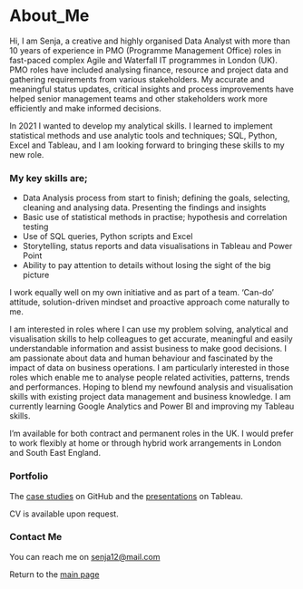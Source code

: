 # About_Me

Hi, I am Senja, a creative and highly organised Data Analyst with more than 10 years of experience in PMO (Programme Management Office) roles in fast-paced complex Agile and Waterfall IT programmes in London (UK). PMO roles have included analysing finance, resource and project data and gathering requirements from various stakeholders. My accurate and meaningful status updates, critical insights and process improvements have helped senior management teams and other stakeholders work more efficiently and make informed decisions. 

In 2021 I wanted to develop my analytical skills. I learned to implement statistical methods and use analytic tools and techniques; SQL, Python, Excel and Tableau, and I am looking forward to bringing these skills to my new role.

### My key skills are; 
-	Data Analysis process from start to finish; defining the goals, selecting, cleaning and analysing data. Presenting the findings and insights
-	Basic use of statistical methods in practise; hypothesis and correlation testing
-	Use of SQL queries, Python scripts and Excel
-	Storytelling, status reports and data visualisations in Tableau and Power Point
-	Ability to pay attention to details without losing the sight of the big picture

I work equally well on my own initiative and as part of a team. ‘Can-do’ attitude, solution-driven mindset and proactive approach come naturally to me. 

I am interested in roles where I can use my problem solving, analytical and visualisation skills to help colleagues to get accurate, meaningful and easily understandable information and assist business to make good decisions. I am passionate about data and human behaviour and fascinated by the impact of data on business operations. I am particularly interested in those roles which enable me to analyse people related activities, patterns, trends and performances. Hoping to blend my newfound analysis and visualisation skills with existing project data management and business knowledge. I am currently learning Google Analytics and Power BI and improving my Tableau skills.

I’m available for both contract and permanent roles in the UK. I would prefer to work flexibly at home or through hybrid work arrangements in London and South East England.

### Portfolio 
The [case studies](https://github.com/Senja-P) on GitHub and the [presentations](https://public.tableau.com/app/profile/senja.p8569#!/) on Tableau.

CV is available upon request.

### Contact Me 
You can reach me on senja12@mail.com

Return to the [main page](https://github.com/Senja-P)
